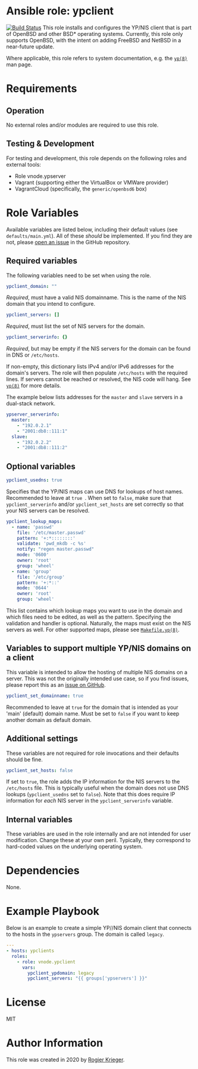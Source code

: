 # Ansible role: ypclient

[![Build Status](https://travis-ci.org/vnode/ansible-role-ypclient.svg?branch=master)](https://travis-ci.org/vnode/ansible-role-ypclient)
This role installs and configures the YP/NIS client that is part of OpenBSD and other BSD* operating systems.
Currently, this role only supports OpenBSD, with the intent on adding FreeBSD and NetBSD in a near-future update.

Where applicable, this role refers to system documentation, e.g. the [`yp(8)`](https://man.openbsd.org/yp) man page.


# Requirements

## Operation
No external roles and/or modules are required to use this role.

## Testing & Development
For testing and development, this role depends on the following roles and external tools:
- Role vnode.ypserver
- Vagrant (supporting either the VirtualBox or VMWare provider)
- VagrantCloud (specifically, the `generic/openbsd6` box)


# Role Variables
Available variables are listed below, including their default values (see `defaults/main.yml`).
All of these *should* be implemented. If you find they are not, please [open an issue](https://github.com/vnode/ansible-role-ypclient/issues) in the GitHub repository.


## Required variables
The following variables need to be set when using the role.

```yaml
ypclient_domain: ""
```
*Required*, must have a valid NIS domainname. This is the name of the NIS domain that you intend to configure.

```yaml
ypclient_servers: []
```
*Required*, must list the set of NIS servers for the domain.

```yaml
ypclient_serverinfo: {}
```
*Required*, but may be empty if the NIS servers for the domain can be found in DNS or `/etc/hosts`.

If non-empty, this dictionary lists IPv4 and/or IPv6 addresses for the domain's servers. The role will then populate `/etc/hosts` with the required lines. If servers cannot be reached or resolved, the NIS code will hang. See [`yp(8)`](https://man.openbsd.org/yp) for more details.

The example below lists addresses for the `master` and `slave` servers in a dual-stack network.

```yaml
ypserver_serverinfo:
  master:
    - "192.0.2.1"
    - "2001:db8::111:1"
  slave:
    - "192.0.2.2"
    - "2001:db8::111:2"
```


## Optional variables

```yaml
ypclient_usedns: true
```
Specifies that the YP/NIS maps can use DNS for lookups of host names. Recommended to leave at `true `. When set to `false`, make sure that `ypclient_serverinfo` and/or `ypclient_set_hosts` are set correctly so that your NIS servers can be resolved.

```yaml
ypclient_lookup_maps:
  - name: 'passwd'
    file: '/etc/master.passwd'
    pattern: '+:*::::::::'
    validate: 'pwd_mkdb -c %s'
    notify: "regen master.passwd"
    mode: '0600'
    owner: 'root'
    group: 'wheel'
  - name: 'group'
    file: '/etc/group'
    pattern: '+:*::'
    mode: '0644'
    owner: 'root'
    group: 'wheel'
```
This list contains which lookup maps you want to use in the domain and which files need to be edited, as well as the pattern. Specifying the validation and handler is optional. Naturally, the maps must exist on the NIS servers as well. For other supported maps, please see [`Makefile.yp(8)`](https://man.openbsd.org/Makefile.yp).


## Variables to support multiple YP/NIS domains on a client
This variable is intended to allow the hosting of multiple NIS domains on a server. This was not the originally intended use case, so if you find issues, please report this as an [issue on GitHub](https://github.com/vnode/ansible-role-ypserver/issues).

```yaml
ypclient_set_domainname: true
```
Recommended to leave at `true` for the domain that is intended as your 'main' (default) domain name. Must be set to `false` if you want to keep another domain as default domain.


## Additional settings
These variables are not required for role invocations and their defaults should be fine.

```yaml
ypclient_set_hosts: false
```

If set to `true`, the role adds the IP information for the NIS servers to the `/etc/hosts` file. This is typically useful when the domain does not use DNS lookups (`ypclient_usedns` set to `false`). Note that this does require IP information for *each* NIS server in the `ypclient_serverinfo` variable.


## Internal variables
These variables are used in the role internally and are not intended for user modification. Change these at your own peril. Typically, they correspond to hard-coded values on the underlying operating system.


# Dependencies
None.


# Example Playbook
Below is an example to create a simple YP//NIS domain client that connects to the hosts in the `ypservers` group. The domain is called `legacy`.

```yaml
---
- hosts: ypclients
  roles:
    - role: vnode.ypclient
      vars:
        ypclient_ypdomain: legacy
        ypclient_servers: "{{ groups['ypservers'] }}"
```


# License
MIT


# Author Information
This role was created in 2020 by [Rogier Krieger](https://vnode.net/).
